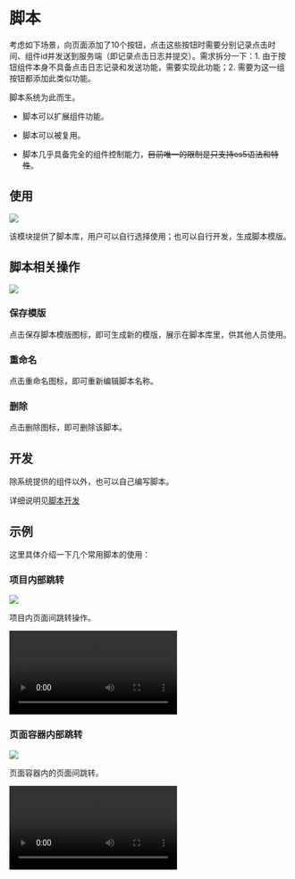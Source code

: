 # 脚本

考虑如下场景，向页面添加了10个按钮，点击这些按钮时需要分别记录点击时间、组件id并发送到服务端（即记录点击日志并提交）。需求拆分一下：1. 由于按钮组件本身不具备点击日志记录和发送功能，需要实现此功能；2. 需要为这一组按钮都添加此类似功能。

脚本系统为此而生。

- 脚本可以扩展组件功能。

- 脚本可以被复用。

- 脚本几乎具备完全的组件控制能力，<del>目前唯一的限制是只支持es5语法和特性</del>。

## 使用

![](https://ymm-maliang.oss-cn-hangzhou.aliyuncs.com/ymm-maliang/resource/ymm_1557397575484.png)

该模块提供了脚本库，用户可以自行选择使用；也可以自行开发，生成脚本模版。

## 脚本相关操作

![](https://ymm-maliang.oss-cn-hangzhou.aliyuncs.com/ymm-maliang/resource/ymm_1557398418841.png)

### 保存模版

点击保存脚本模版图标，即可生成新的模版，展示在脚本库里，供其他人员使用。

### 重命名

点击重命名图标，即可重新编辑脚本名称。

### 删除

点击删除图标，即可删除该脚本。

## 开发

除系统提供的组件以外，也可以自己编写脚本。

详细说明见[脚本开发](../develop/script.html)

## 示例

这里具体介绍一下几个常用脚本的使用：

<!-- ### 关联分享组件

![](../assets/img/share-script.png)

向页面内添加分享组件并完成配置后，还需要添加触发组件，这样才能在点击该组件时触发分享操作，这个脚本的功能就是关联这两个组件。

<p>
  <video controls name="media" style="max-width: 100%">
    <source src="https://imagecdn.ymm56.com/ymmfile/explore-biz/ymm_1526289299433.mp4" type="video/mp4">
  </video>
</p> -->

### 项目内部跳转

![](https://ymm-maliang.oss-cn-hangzhou.aliyuncs.com/ymm-maliang/resource/ymm_1557398418841.png)

项目内页面间跳转操作。

<p>
  <video controls name="media" style="max-width: 100%">
    <source src="https://imagecdn.ymm56.com/ymmfile/explore-biz/ymm_1526270475490.mp4" type="video/mp4">
  </video>
</p>

### 页面容器内部跳转

![](https://ymm-maliang.oss-cn-hangzhou.aliyuncs.com/ymm-maliang/resource/ymm_1557398501230.png)

页面容器内的页面间跳转。

<p>
  <video controls name="media" style="max-width: 100%">
    <source src="https://imagecdn.ymm56.com/ymmfile/explore-biz/ymm_1526282241959.mp4" type="video/mp4">
  </video>
</p>

<!-- ### 保存图片到本地

![](../assets/img/save-pic-script.png)

保存图片到手机相册。 -->

